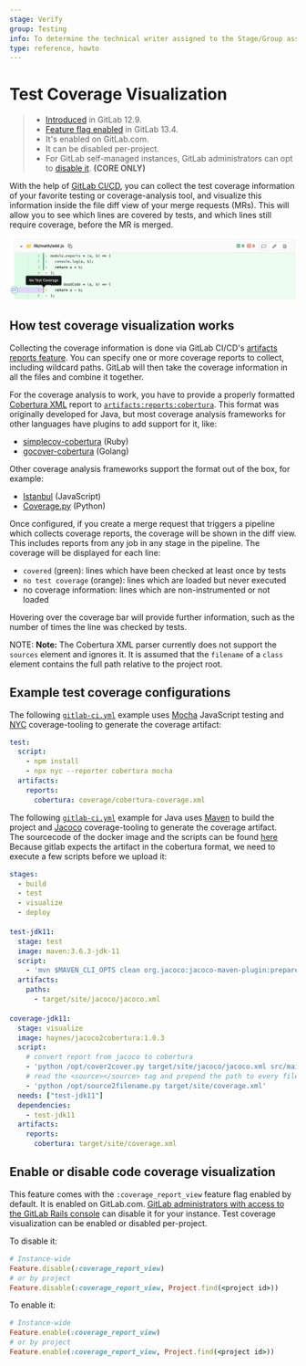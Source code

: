 ```yaml
---
stage: Verify
group: Testing
info: To determine the technical writer assigned to the Stage/Group associated with this page, see https://about.gitlab.com/handbook/engineering/ux/technical-writing/#designated-technical-writers
type: reference, howto
---
```


# Test Coverage Visualization

> - [Introduced](https://gitlab.com/gitlab-org/gitlab/-/issues/3708) in GitLab 12.9.
> - [Feature flag enabled](https://gitlab.com/gitlab-org/gitlab/-/issues/211410) in GitLab 13.4.
> - It's enabled on GitLab.com.
> - It can be disabled per-project.
> - For GitLab self-managed instances, GitLab administrators can opt to [disable it](#enable-or-disable-code-coverage-visualization). **(CORE ONLY)**

With the help of [GitLab CI/CD](../../../ci/README.md), you can collect the test
coverage information of your favorite testing or coverage-analysis tool, and visualize
this information inside the file diff view of your merge requests (MRs). This will allow you
to see which lines are covered by tests, and which lines still require coverage, before the
MR is merged.

![Test Coverage Visualization Diff View](img/test_coverage_visualization_v12_9.png)

## How test coverage visualization works

Collecting the coverage information is done via GitLab CI/CD's
[artifacts reports feature](../../../ci/pipelines/job_artifacts.md#artifactsreports).
You can specify one or more coverage reports to collect, including wildcard paths.
GitLab will then take the coverage information in all the files and combine it
together.

For the coverage analysis to work, you have to provide a properly formatted
[Cobertura XML](https://cobertura.github.io/cobertura/) report to
[`artifacts:reports:cobertura`](../../../ci/pipelines/job_artifacts.md#artifactsreportscobertura).
This format was originally developed for Java, but most coverage analysis frameworks
for other languages have plugins to add support for it, like:

- [simplecov-cobertura](https://rubygems.org/gems/simplecov-cobertura) (Ruby)
- [gocover-cobertura](https://github.com/t-yuki/gocover-cobertura) (Golang)

Other coverage analysis frameworks support the format out of the box, for example:

- [Istanbul](https://istanbul.js.org/docs/advanced/alternative-reporters/#cobertura) (JavaScript)
- [Coverage.py](https://coverage.readthedocs.io/en/coverage-5.0.4/cmd.html#xml-reporting) (Python)

Once configured, if you create a merge request that triggers a pipeline which collects
coverage reports, the coverage will be shown in the diff view. This includes reports
from any job in any stage in the pipeline. The coverage will be displayed for each line:

- `covered` (green): lines which have been checked at least once by tests
- `no test coverage` (orange): lines which are loaded but never executed
- no coverage information: lines which are non-instrumented or not loaded

Hovering over the coverage bar will provide further information, such as the number
of times the line was checked by tests.

NOTE: **Note:**
The Cobertura XML parser currently does not support the `sources` element and ignores it. It is assumed that
the `filename` of a `class` element contains the full path relative to the project root.

## Example test coverage configurations

The following [`gitlab-ci.yml`](../../../ci/yaml/README.md) example uses [Mocha](https://mochajs.org/)
JavaScript testing and [NYC](https://github.com/istanbuljs/nyc) coverage-tooling to
generate the coverage artifact:

```yaml
test:
  script:
    - npm install
    - npx nyc --reporter cobertura mocha
  artifacts:
    reports:
      cobertura: coverage/cobertura-coverage.xml
```

The following [`gitlab-ci.yml`](../../../ci/yaml/README.md) example for Java uses [Maven](http://maven.apache.org/)
to build the project and [Jacoco](https://www.eclemma.org/jacoco/) coverage-tooling to
generate the coverage artifact.  
The sourcecode of the docker image and the scripts can be found [here](https://gitlab.com/haynes/jacoco2cobertura)  
Because gitlab expects the artifact in the cobertura format, we need to execute a few scripts before we upload it:

```yaml
stages:
  - build
  - test
  - visualize
  - deploy

test-jdk11:
  stage: test
  image: maven:3.6.3-jdk-11
  script:
    - 'mvn $MAVEN_CLI_OPTS clean org.jacoco:jacoco-maven-plugin:prepare-agent test jacoco:report'
  artifacts:
    paths:
      - target/site/jacoco/jacoco.xml

coverage-jdk11:
  stage: visualize
  image: haynes/jacoco2cobertura:1.0.3
  script:
    # convert report from jacoco to cobertura
    - 'python /opt/cover2cover.py target/site/jacoco/jacoco.xml src/main/java > target/site/coverage.xml'
    # read the <source></source> tag and prepend the path to every filename attribute
    - 'python /opt/source2filename.py target/site/coverage.xml'
  needs: ["test-jdk11"]
  dependencies:
    - test-jdk11
  artifacts:
    reports:
      cobertura: target/site/coverage.xml
```

## Enable or disable code coverage visualization

This feature comes with the `:coverage_report_view` feature flag enabled by
default. It is enabled on GitLab.com. [GitLab administrators with access to the GitLab Rails console](../../../administration/feature_flags.md)
can disable it for your instance. Test coverage visualization can be enabled or disabled per-project.

To disable it:

```ruby
# Instance-wide
Feature.disable(:coverage_report_view)
# or by project
Feature.disable(:coverage_report_view, Project.find(<project id>))
```

To enable it:

```ruby
# Instance-wide
Feature.enable(:coverage_report_view)
# or by project
Feature.enable(:coverage_report_view, Project.find(<project id>))
```
